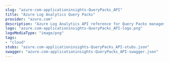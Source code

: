 ```yaml
---
slug: "azure-com-applicationinsights-QueryPacks_API"
title: "Azure Log Analytics Query Packs"
provider: "azure.com"
description: "Azure Log Analytics API reference for Query Packs management."
logo: "azure.com-applicationinsights-QueryPacks_API-logo.png"
logoMediaType: "image/png"
tags:
- "cloud"
stubs: "azure.com-applicationinsights-QueryPacks_API-stubs.json"
swagger: "azure.com-applicationinsights-QueryPacks_API-swagger.json"
---
```

